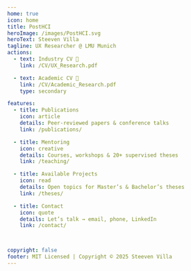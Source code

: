 ```yaml
---
home: true
icon: home
title: PostHCI
heroImage: /images/PostHCI.svg
heroText: Steeven Villa
tagline: UX Researcher @ LMU Munich
actions:
  - text: Industry CV 👤
    link: /CV/UX_Research.pdf

  - text: Academic CV 📝
    link: /CV/Academic_Research.pdf
    type: secondary

features:
  - title: Publications
    icon: article
    details: Peer‑reviewed papers & conference talks
    link: /publications/

  - title: Mentoring
    icon: creative
    details: Courses, workshops & 20+ supervised theses
    link: /teaching/

  - title: Available Projects
    icon: read
    details: Open topics for Master’s & Bachelor’s theses
    link: /theses/

  - title: Contact
    icon: quote
    details: Let’s talk → email, phone, LinkedIn
    link: /contact/



copyright: false
footer: MIT Licensed | Copyright © 2025 Steeven Villa
---
```




